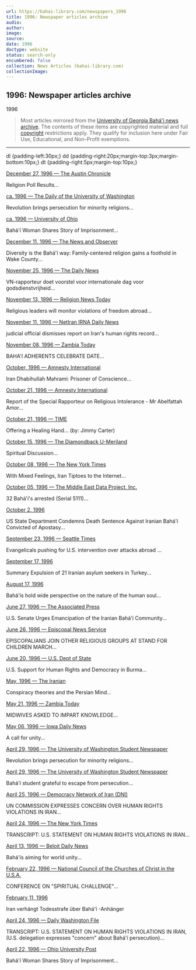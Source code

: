 ```yaml
---
url: https://bahai-library.com/newspapers_1996
title: 1996: Newspaper articles archive
audio: 
author: 
image: 
source: 
date: 1996
doctype: website
status: search-only
encumbered: false
collection: News Articles (bahai-library.com)
collectionImage: 
---
```



## 1996: Newspaper articles archive

1996


> Most articles mirrored from the [University of Georgia Bahá'í news archive](http://www.uga.edu/bahai/News). The contents of these items are copyrighted material and full [copyright](https://bahai-library.com/copyright) restrictions apply. They qualify for inclusion here under Fair Use, Educational, and Non-Profit exemptions.

* * *

  
dl {padding-left:30px;} dd {padding-right:20px;margin-top:3px;margin-bottom:10px;} dt {padding-right:5px;margin-top:10px;}

[December 27, 1996 — The Austin Chronicle](https://bahai-library.com/newspapers/1996/961227.html)

Religion Poll Results...

[ca. 1996 — The Daily of the University of Washington](https://bahai-library.com/newspapers/1996/000096-1.html)

Revolution brings persecution for minority religions...

[ca. 1996 — University of Ohio](https://bahai-library.com/newspapers/1996/000096.html)

Bahá'í Woman Shares Story of Imprisonment...

[December 11, 1996 — The News and Observer](https://bahai-library.com/newspapers/1996/121196.html)

Diversity is the Bahá'í way: Family-centered religion gains a foothold in Wake County...

[November 25, 1996 — The Daily News](https://bahai-library.com/newspapers/1996/112596.html)

VN-rapporteur doet voorstel voor internationale dag voor godsdienstvrijheid...

[November 13, 1996 — Religion News Today](https://bahai-library.com/newspapers/1996/111396.html)

Religious leaders will monitor violations of freedom abroad...

[November 11, 1996 — NetIran IRNA Daily News](https://bahai-library.com/newspapers/1996/111196.html)

judicial official dismisses report on Iran's human rights record...

[November 08, 1996 — Zambia Today](https://bahai-library.com/newspapers/1996/110896.html)

BAHA'I ADHERENTS CELEBRATE DATE...

[October, 1996 — Amnesty International](https://bahai-library.com/newspapers/1996/100096.html)

Iran Dhabihullah Mahrami: Prisoner of Conscience...

[October 21, 1996 — Amnesty International](https://bahai-library.com/newspapers/1996/102196-1.html)

Report of the Special Rapporteur on Religious Intolerance - Mr Abelfattah Amor...

[October 21, 1996 — TIME](https://bahai-library.com/newspapers/1996/102196.html)

Offering a Healing Hand... (by: Jimmy Carter)

[October 15, 1996 — The Diamondback U-Meriland](https://bahai-library.com/newspapers/1996/101596.html)

Spiritual Discussion...

[October 08, 1996 — The New York Times](https://bahai-library.com/newspapers/1996/100896.html)

With Mixed Feelings, Iran Tiptoes to the Internet...

[October 05, 1996 — The Middle East Data Project, Inc.](https://bahai-library.com/newspapers/1996/100596a.html)

32 Bahá'í's arrested (Serial 5111)...

[October 2, 1996](https://bahai-library.com/newspapers/1996/100296.html)

US State Department Condemns Death Sentence Against Iranian Bahá'í Convicted of Apostasy...

[September 23, 1996 — Seattle Times](https://bahai-library.com/newspapers/1996/092396.html)

Evangelicals pushing for U.S. intervention over attacks abroad ...

[September 17, 1996](https://bahai-library.com/newspapers/1996/091796.html)

Summary Expulsion of 21 Iranian asylum seekers in Turkey...

[August 17, 1996](https://bahai-library.com/newspapers/1996/960817.html)

Bahá'ís hold wide perspective on the nature of the human soul...

[June 27, 1996 — The Associated Press](https://bahai-library.com/newspapers/1996/062796.html)

U.S. Senate Urges Emancipation of the Iranian Bahá'í Community...

[June 26, 1996 — Episcopal News Service](https://bahai-library.com/newspapers/1996/062696.html)

EPISCOPALIANS JOIN OTHER RELIGIOUS GROUPS AT STAND FOR CHILDREN MARCH...

[June 20, 1996 — U.S. Dept of State](https://bahai-library.com/newspapers/1996/062096.html)

U.S. Support for Human Rights and Democracy in Burma...

[May, 1996 — The Iranian](https://bahai-library.com/newspapers/1996/050096.html)

Conspiracy theories and the Persian Mind...

[May 21, 1996 — Zambia Today](https://bahai-library.com/newspapers/1996/052196.html)

MIDWIVES ASKED TO IMPART KNOWLEDGE...

[May 06, 1996 — Iowa Daily News](https://bahai-library.com/newspapers/1996/960506.html)

A call for unity...

[April 29, 1996 — The University of Washington Student Newspaper](https://bahai-library.com/newspapers/1996/042996.html)

Revolution brings persecution for minority religions...

[April 29, 1996 — The University of Washington Student Newspaper](https://bahai-library.com/newspapers/1996/042996-1.html)

Bahá'í student grateful to escape from persecution...

[April 25, 1996 — Democracy Network of Iran (DNI)](https://bahai-library.com/newspapers/1996/042596-1.html)

UN COMMISSION EXPRESSES CONCERN OVER HUMAN RIGHTS VIOLATIONS IN IRAN...

[April 24, 1996 — The New York Times](https://bahai-library.com/newspapers/1996/042496.html)

TRANSCRIPT: U.S. STATEMENT ON HUMAN RIGHTS VIOLATIONS IN IRAN...

[April 13, 1996 — Beloit Daily News](https://bahai-library.com/newspapers/1996/041396.html)

Bahá'ís aiming for world unity...

[February 22, 1996 — National Council of the Churches of Christ in the U.S.A.](https://bahai-library.com/newspapers/1996/022296.html)

CONFERENCE ON "SPIRITUAL CHALLENGE"...

[February 11, 1996](https://bahai-library.com/newspapers/1996/PR021196.html)

Iran verhängt Todesstrafe über Bahá'í -Anhänger

[April 24, 1996 — Daily Washington File](https://bahai-library.com/newspapers/1996/042496.html)

TRANSCRIPT: U.S. STATEMENT ON HUMAN RIGHTS VIOLATIONS IN IRAN, (U.S. delegation expresses "concern" about Bahá'í persecution)...

[April 22, 1996 — Ohio University Post](https://bahai-library.com/newspapers/1996/042296.html)

Bahá'í Woman Shares Story of Imprisonment...